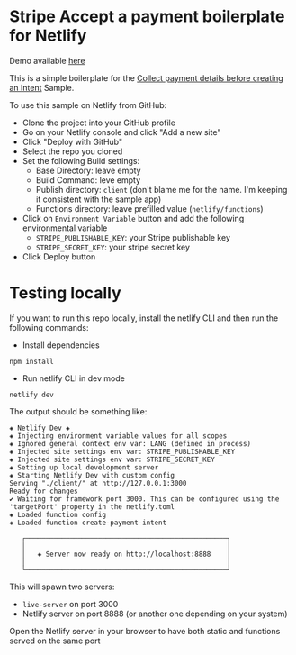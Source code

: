 # Stripe Accept a payment boilerplate for Netlify 

Demo available [here](https://stripe-netlify-accept-a-payment-deferred.netlify.app/)

This is a simple boilerplate for the [Collect payment details before creating an Intent](https://stripe.com/docs/payments/accept-a-payment-deferred) Sample. 

To use this sample on Netlify from GitHub: 
* Clone the project into your GitHub profile
* Go on your Netlify console and click "Add a new site"
* Click "Deploy with GitHub"
* Select the repo you cloned
* Set the following Build settings:
  * Base Directory: leave empty
  * Build Command: leve empty
  * Publish directory: `client` (don't blame me for the name. I'm keeping it consistent with the sample app)
  * Functions directory: leave prefilled value (`netlify/functions`)
* Click on `Environment Variable` button and add the following environmental variable
  * `STRIPE_PUBLISHABLE_KEY`: your Stripe publishable key
  * `STRIPE_SECRET_KEY`: your stripe secret key
* Click Deploy button

# Testing locally 

If you want to run this repo locally, install the netlify CLI and then run the following commands: 
* Install dependencies 
```
npm install
```
* Run netlify CLI in dev mode 
```
netlify dev 
```

The output should be something like: 

```
◈ Netlify Dev ◈
◈ Injecting environment variable values for all scopes
◈ Ignored general context env var: LANG (defined in process)
◈ Injected site settings env var: STRIPE_PUBLISHABLE_KEY
◈ Injected site settings env var: STRIPE_SECRET_KEY
◈ Setting up local development server
◈ Starting Netlify Dev with custom config
Serving "./client/" at http://127.0.0.1:3000
Ready for changes
✔ Waiting for framework port 3000. This can be configured using the 'targetPort' property in the netlify.toml
◈ Loaded function config
◈ Loaded function create-payment-intent

   ┌──────────────────────────────────────────────────┐
   │                                                  │
   │   ◈ Server now ready on http://localhost:8888    │
   │                                                  │
   └──────────────────────────────────────────────────┘
```

This will spawn two servers:
* `live-server` on port 3000 
* Netlify server on port 8888 (or another one depending on your system)

Open the Netlify server in your browser to have both static and functions served on the same port 